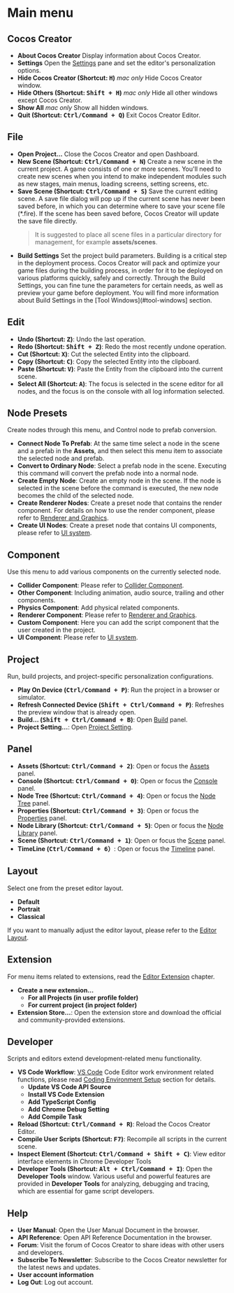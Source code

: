 # Main menu

## Cocos Creator

* **About Cocos Creator** Display information about Cocos Creator.
* **Settings** Open the [Settings](editor-panels/preferences.md) pane and set the editor's personalization options.
* **Hide Cocos Creator (Shortcut: <kbd>H</kbd>)**
*mac only* Hide Cocos Creator window.
* **Hide Others (Shortcut: <kbd>Shift + H</kbd>)**
*mac only* Hide all other windows except Cocos Creator.
* **Show All**
*mac only* Show all hidden windows.
* **Quit (Shortcut: <kbd>Ctrl/Command + Q</kbd>)**
Exit Cocos Creator Editor.

## File

* **Open Project...**
Close the Cocos Creator and open Dashboard.
* **New Scene (Shortcut: <kbd>Ctrl/Command + N</kbd>)**
Create a new scene in the current project.
A game consists of one or more scenes. You'll need to create new scenes when you intend to make independent modules such as new stages, main menus, loading screens, setting screens, etc.
* **Save Scene (Shortcut: <kbd>Ctrl/Command + S</kbd>)**
Save the current editing scene.
A save file dialog will pop up if the current scene has never been saved before, in which you can determine where to save your scene file (*.fire). If the scene has been saved before, Cocos Creator will update the save file directly.
  > It is suggested to place all scene files in a particular directory for management, for example **assets/scenes**.
* **Build Settings**
Set the project build parameters.
Building is a critical step in the deployment process. Cocos Creator will pack and optimize your game files during the building process, in order for it to be deployed on various platforms quickly, safely and correctly. Through the Build Settings, you can fine tune the parameters for certain needs, as well as preview your game before deployment.
You will find more information about Build Settings in the [Tool Windows](#tool-windows] section.

## Edit

* **Undo (Shortcut: <kbd>Z</kbd>)**: Undo the last operation.
* **Redo (Shortcut: <kbd>Shift + Z</kbd>)**: Redo the most recently undone operation.
* **Cut (Shortcut: <kbd>X</kbd>)**: Cut the selected Entity into the clipboard.
* **Copy (Shortcut: <kbd>C</kbd>)**: Copy the selected Entity into the clipboard.
* **Paste (Shortcut: <kbd>V</kbd>)**: Paste the Entity from the clipboard into the current scene.
* **Select All (Shortcut: <kbd>A</kbd>)**: The focus is selected in the scene editor for all nodes, and the focus is on the console with all log information selected.
<!-- * **Play (Shortcut: <kbd>Ctrl/Command + P</kbd> )**
Play the current scene in a browser.
* **Reload Connected Device (Shortcut: <kbd>Shift + Ctrl/Command + P</kbd>)**
Reload the browser tab that is playing the current scene.
-->

## Node Presets

Create nodes through this menu, and Control node to prefab conversion.

* **Connect Node To Prefab**: At the same time select a node in the scene and a prefab in the **Assets**, and then select this menu item to associate the selected node and prefab.
* **Convert to Ordinary Node**: Select a prefab node in the scene. Executing this command will convert the prefab node into a normal node.
* **Create Empty Node**: Create an empty node in the scene. If the node is selected in the scene before the command is executed, the new node becomes the child of the selected node.
* **Create Renderer Nodes**: Create a preset node that contains the render component. For details on how to use the render component, please refer to [Renderer and Graphics](../../render/index.md).
* **Create UI Nodes**: Create a preset node that contains UI components, please refer to [UI system](../../ui/index.md).

## Component

Use this menu to add various components on the currently selected node.

* **Collider Component**: Please refer to [Collider Component](../../physics/collision/edit-collider-component.md).
* **Other Component**: Including animation, audio source, trailing and other components.
* **Physics Component**: Add physical related components.
* **Renderer Component**: Please refer to [Renderer and Graphics](../../render/index.md).
* **Custom Component**: Here you can add the script component that the user created in the project.
* **UI Component**: Please refer to [UI system](../../ui/index.md).

## Project

Run, build projects, and project-specific personalization configurations.

* **Play On Device (<kbd>Ctrl/Command + P</kbd>)**: Run the project in a browser or simulator.
* **Refresh Connected Device (<kbd>Shift + Ctrl/Command + P</kbd>)**: Refreshes the preview window that is already open.
* **Build... (<kbd>Shift + Ctrl/Command + B</kbd>)**: Open [Build](../../publish/index.md) panel.
* **Project Setting...**: Open [Project Setting](editor-panels/project-settings.md).

## Panel

* **Assets (Shortcut: <kbd>Ctrl/Command + 2</kbd>)**: Open or focus the [Assets](editor-panels/assets.md) panel.
* **Console (Shortcut: <kbd>Ctrl/Command + 0</kbd>)**: Open or focus the [Console](editor-panels/console.md) panel.
* **Node Tree (Shortcut: <kbd>Ctrl/Command + 4</kbd>)**: Open or focus the [Node Tree](editor-panels/node-tree.md) panel.
* **Properties (Shortcut: <kbd>Ctrl/Command + 3</kbd>)**: Open or focus the [Properties](editor-panels/properties.md) panel.
* **Node Library (Shortcut: <kbd>Ctrl/Command + 5</kbd>)**: Open or focus the [Node Library](editor-panels/node-library.md) panel.
* **Scene (Shortcut: <kbd>Ctrl/Command + 1</kbd>)**: Open or focus the [Scene](editor-panels/scene.md) panel.
* **TimeLine (<kbd>Ctrl/Command + 6</kbd>）**: Open or focus the [Timeline](../../animation/animation.md) panel.

## Layout

Select one from the preset editor layout.

* **Default**
* **Portrait**
* **Classical**

If you want to manually adjust the editor layout, please refer to the [Editor Layout](./layout.md).

## Extension

For menu items related to extensions, read the [Editor Extension](../../extension/index.md) chapter.

* **Create a new extension...**
  * **For all Projects (in user profile folder)**
  * **For current project (in project folder)**
* **Extension Store...**: Open the extension store and download the official and community-provided extensions.

## Developer

Scripts and editors extend development-related menu functionality.

* **VS Code Workflow**: [VS Code](http://code.visualstudio.com/) Code Editor work environment related functions, please read [Coding Environment Setup](../coding-setup.md) section for details.
  * **Update VS Code API Source**
  * **Install VS Code Extension**
  * **Add TypeScript Config**
  * **Add Chrome Debug Setting**
  * **Add Compile Task**
* **Reload (Shortcut: <kbd>Ctrl/Command + R</kbd>)**: Reload the Cocos Creator Editor.
* **Compile User Scripts (Shortcut: <kbd>F7</kbd>)**: Recompile all scripts in the current scene.
* **Inspect Element (Shortcut: <kbd>Ctrl/Command + Shift + C</kbd>)**: View editor interface elements in Chrome Developer Tools
* **Developer Tools (Shortcut: <kbd>Alt + Ctrl/Command + I</kbd>)**: Open the **Developer Tools** window. Various useful and powerful features are provided in **Developer Tools** for analyzing, debugging and tracing, which are essential for game script developers.

## Help

* **User Manual**: Open the User Manual Document in the browser.
* **API Reference**: Open API Reference Documentation in the browser.
* **Forum**: Visit the forum of Cocos Creator to share ideas with other users and developers.
* **Subscribe To Newsletter**: Subscribe to the Cocos Creator newsletter for the latest news and updates.
* **User account information**
* **Log Out**: Log out account.
